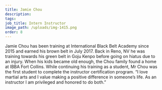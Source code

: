 ```yaml
---
title: Jamie Chou
description:
tags: 
job_title: Intern Instructor
image_path: /uploads/img-1415.png
order: 8
---
```


<div><p>Jamie Chou has been training at International Black Belt Academy since 2015 and earned his brown belt in July 2017. Back in Reno, NV he was training towards his green belt in Goju Kenpo before going on hiatus due to an injury. When his kids became old enough, the Chou family found a home at IBBA Fort Collins. While continuing his training as a student, Mr Chou was the first student to complete the instructor certification program. &ldquo;I love martial arts and I value making a positive difference in someone&rsquo;s life. As an instructor I am privileged and honored to do both.&rdquo;<strong></strong></p></div>